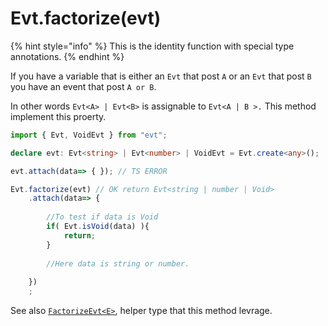# Evt.factorize\(evt\)

{% hint style="info" %}
This is the identity function with special type annotations. 
{% endhint %}

If you have a variable that is either an `Evt` that post `A` or an `Evt` that post `B` you have an event that post `A or B`.

In other words `Evt<A> | Evt<B>` is assignable to `Evt<A | B >.` This method implement this proerty.

```typescript
import { Evt, VoidEvt } from "evt";

declare evt: Evt<string> | Evt<number> | VoidEvt = Evt.create<any>();

evt.attach(data=> { }); // TS ERROR

Evt.factorize(evt) // OK return Evt<string | number | Void>
    .attach(data=> {
    
        //To test if data is Void
        if( Evt.isVoid(data) ){
            return;
        }
        
        //Here data is string or number.
    
    })
    ;
```

See also [`FactorizeEvt<E>`](https://docs.evt.land/api/helpertypes#swapevttype-less-than-e-t-greater-than), helper type that this method levrage.

